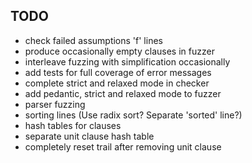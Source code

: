 TODO
----

- check failed assumptions 'f' lines
- produce occasionally empty clauses in fuzzer
- interleave fuzzing with simplification occasionally
- add tests for full coverage of error messages
- complete strict and relaxed mode in checker
- add pedantic, strict and relaxed mode to fuzzer
- parser fuzzing
- sorting lines (Use radix sort? Separate 'sorted' line?)
- hash tables for clauses
- separate unit clause hash table
- completely reset trail after removing unit clause
